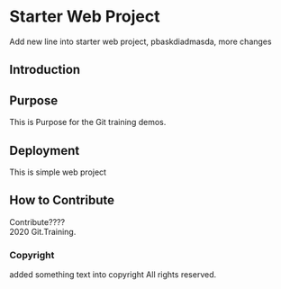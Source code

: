 # Starter Web Project
Add new line into starter web project, pbaskdiadmasda, more changes

## Introduction

## Purpose
This is Purpose for the Git training demos.

## Deployment
This is simple web project

## How to Contribute
Contribute????	
2020 Git.Training.

### Copyright 
added something text into copyright All rights reserved.
